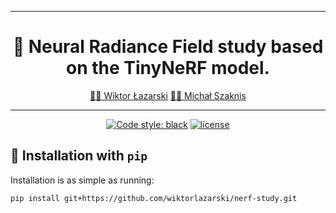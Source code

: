 ______________________________________________________________________
<div align="center">

# 🔫 Neural Radiance Field study based on the TinyNeRF model.

<p align="center">
  <a href="https://github.com/wiktorlazarski">👨‍🎓 Wiktor Łazarski</a>
  <a href="https://github.com/wiktorlazarski">👨‍🎓 Michał Szaknis</a>
</p>

______________________________________________________________________

[![Code style: black](https://img.shields.io/badge/code%20style-black-000000.svg)](https://github.com/psf/black)
[![license](https://img.shields.io/badge/License-Apache%202.0-blue.svg)](https://github.com/wiktorlazarski/ai-awesome-project-template/blob/master/LICENSE)

</div>

## 💎 Installation with `pip`

Installation is as simple as running:

```bash
pip install git+https://github.com/wiktorlazarski/nerf-study.git
```
